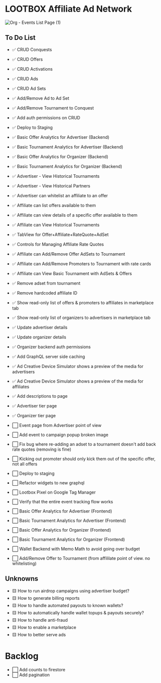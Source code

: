 # LOOTBOX Affiliate Ad Network

![Org - Events List Page (1)](https://user-images.githubusercontent.com/96885027/190831532-a9b71ba4-0dcf-4df0-821e-14a78a5c4a30.png)

## To Do List

- ✅ CRUD Conquests
- ✅ CRUD Offers
- ✅ CRUD Activations
- ✅ CRUD Ads
- ✅ CRUD Ad Sets
- ✅ Add/Remove Ad to Ad Set
- ✅ Add/Remove Tournament to Conquest
- ✅ Add auth permissions on CRUD
- ✅ Deploy to Staging
- ✅ Basic Offer Analytics for Advertiser (Backend)
- ✅ Basic Tournament Analytics for Advertiser (Backend)
- ✅ Basic Offer Analytics for Organizer (Backend)
- ✅ Basic Tournament Analytics for Organizer (Backend)
- ✅ Advertiser - View Historical Tournaments
- ✅ Advertiser - View Historical Partners
- ✅ Advertiser can whitelist an affiliate to an offer
- ✅ Affiliate can list offers available to them
- ✅ Affiliate can view details of a specific offer available to them
- ✅ Affiliate can View Historical Tournaments
- ✅ TabView for Offer+Affiliate+RateQuote+AdSet
- ✅ Controls for Managing Affiliate Rate Quotes
- ✅ Affiliate can Add/Remove Offer AdSets to Tournament
- ✅ Affiliate can Add/Remove Promoters to Tournament with rate cards
- ✅ Affiliate can View Basic Tournament with AdSets & Offers
- ✅ Remove adset from tournament
- ✅ Remove hardcoded affiliate ID
- ✅ Show read-only list of offers & promoters to affiliates in marketplace tab
- ✅ Show read-only list of organizers to advertisers in marketplace tab
- ✅ Update advertiser details
- ✅ Update organizer details
- ✅ Organizer backend auth permissions
- ✅ Add GraphQL server side caching
- ✅ Ad Creative Device Simulator shows a preview of the media for advertisers
- ✅ Ad Creative Device Simulator shows a preview of the media for affiliates
- ✅ Add descriptions to page
- ✅ Advertiser tier page
- ✅ Organizer tier page
- ⬜️ Event page from Advertiser point of view
- ⬜️ Add event to campaign popup broken image

- ⬜️ Fix bug where re-adding an adset to a tournament doesn't add back rate quotes (removing is fine)
- ⬜️ Kicking out promoter should only kick them out of the specific offer, not all offers

- ⬜️ Deploy to staging
- ⬜️ Refactor widgets to new graphql

- ⬜️ Lootbox Pixel on Google Tag Manager
- ⬜️ Verify that the entire event tracking flow works

<!-- Display Analytics -->

- ⬜️ Basic Offer Analytics for Advertiser (Frontend)
- ⬜️ Basic Tournament Analytics for Advertiser (Frontend)
- ⬜️ Basic Offer Analytics for Organizer (Frontend)
- ⬜️ Basic Tournament Analytics for Organizer (Frontend)

- ⬜️ Wallet Backend with Memo Math to avoid going over budget
- ⬜️ Add/Remove Offer to Tournament (from affililate point of view. no whitelisting)

## Unknowns

- 🟨 How to run airdrop campaigns using advertiser budget?
- 🟨 How to generate billing reports
- 🟨 How to handle automated payouts to known wallets?
- 🟨 How to automatically handle wallet topups & payouts securely?
- 🟨 How to handle anti-fraud
- 🟨 How to enable a marketplace
- 🟨 How to better serve ads

# Backlog

- ⬜️ Add counts to firestore
- ⬜️ Add pagination
